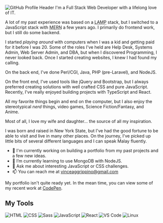 ![GitHub Profile Header](https://vaggrippino.github.io/VAggrippino/Images/GitHubProfileHeader.jpg)
I'm a Full Stack Web Developer with a lifelong love of IT.

A lot of my past experience was based on a <abbr title="Linux, Apache, MySQL, PHP">LAMP</abbr> stack, but I switched to a JavaScript stack with <abbr title="MongoDB, Express, React, NodeJS">MERN</abbr> a few years ago. I primarily do frontend work, but I still do some backend.

I started _playing around_ with computers when I was a kid and getting paid for it before I was 20. Some of the roles I've held are Help Desk, Systems Admin, Web Server Admin, and DBA, but when I discovered Programming, I never looked back. Once I started creating websites, I knew I had found my calling.

On the back end, I've done Perl/CGI, Java, PHP (pre-Laravel), and NodeJS.

On the front end, I've used tools like jQuery and Bootstrap, but I always preferred creating solutions with well crafted CSS and pure JavaScript. Recently, I've really enjoyed building projects with TypeScript and React.

All my favorite things begin and end on the computer, but I also enjoy the stereotypical _nerd_ things, video games, Science Fiction/Fantasy, and Anime.

Most of all, I love my wife and daughter... the source of all my inspiration.

I was born and raised in New York State, but I've had the good fortune to be able to visit and live in many other places. On the journey, I've picked up little bits of several different languages and I can speak Malay fluently.

- 🔭 I'm currently working on building a portfolio from my past projects and a few new ideas.
- 🌱 I’m currently learning to use MongoDB with NodeJS.
- 💬 Ask me about interesting JavaScript or CSS challenges.
- 📫 You can reach me at vinceaggrippino@gmail.com

My portfolio isn't quite ready yet. In the mean time, you can view some of my recent work at [CodePen](https://codepen.io/VAggrippino).

## My Tools
![HTML](https://vaggrippino.github.io/VAggrippino/Images/HTML5.png)
![CSS](https://vaggrippino.github.io/VAggrippino/Images/CSS3.png)
![Sass](https://vaggrippino.github.io/VAggrippino/Images/Sass.png)
![JavaScript](https://vaggrippino.github.io/VAggrippino/Images/JavaScript.png)
![React](https://vaggrippino.github.io/VAggrippino/Images/React.png)
![VS Code](https://vaggrippino.github.io/VAggrippino/Images/VSCode.png)
![Linux](https://vaggrippino.github.io/VAggrippino/Images/Linux.png)
